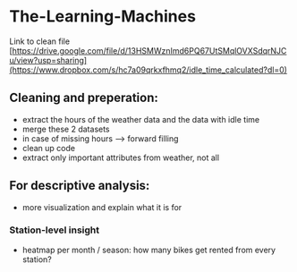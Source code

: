 # The-Learning-Machines
Link to clean file [https://drive.google.com/file/d/13HSMWznImd6PQ67UtSMqlOVXSdqrNJCu/view?usp=sharing](https://www.dropbox.com/s/hc7a09qrkxfhmq2/idle_time_calculated?dl=0)
## Cleaning and preperation:
- extract the hours of the weather data and the data with idle time
- merge these 2 datasets
- in case of missing hours --> forward filling
- clean up code
- extract only important attributes from weather, not all

## For descriptive analysis:
- more visualization and explain what it is for
### Station-level insight
- heatmap per month / season: how many bikes get rented from every station?


